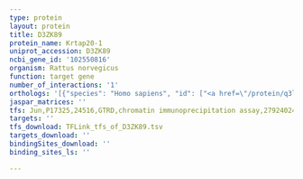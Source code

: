 ```yaml
---
type: protein
layout: protein
title: D3ZK89
protein_name: Krtap20-1
uniprot_accession: D3ZK89
ncbi_gene_id: '102550816'
organism: Rattus norvegicus
function: target gene
number_of_interactions: '1'
orthologs: '[{"species": "Homo sapiens", "id": ["<a href=\"/protein/q3li63\">Q3LI63</a>", "<a href=\"/protein/q3li61\">Q3LI61</a>", "<a href=\"/protein/q3li54\">Q3LI54</a>"]}, {"species": "Mus musculus", "id": ["<a href=\"/protein/q8big3\">Q8BIG3</a>", "<a href=\"/protein/e9q0a8\">E9Q0A8</a>", "<a href=\"/protein/d3z714\">D3Z714</a>", "<a href=\"/protein/d3yx18\">D3YX18</a>", "<a href=\"/protein/a0a087wql6\">A0A087WQL6</a>"]}]'
jaspar_matrices: ''
tfs: Jun,P17325,24516,GTRD,chromatin immunoprecipitation assay,27924024%5Buid%5D,No
targets: ''
tfs_download: TFLink_tfs_of_D3ZK89.tsv
targets_download: ''
bindingSites_download: ''
binding_sites_ls: ''

---
```

